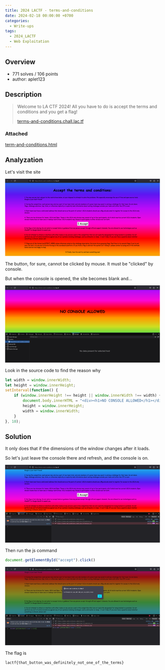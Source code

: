 ```yaml
---
title: 2024 LACTF - terms-and-conditions
date: 2024-02-18 00:00:00 +0700
categories:
  - Write-ups
tags:
  - 2024_LACTF
  - Web Exploitation
---
```


## Overview

* 771 solves / 106 points
* author: aplet123

## Description

> Welcome to LA CTF 2024! All you have to do is accept the terms and conditions and you get a flag!
>
> [terms-and-conditions.chall.lac.tf](https://terms-and-conditions.chall.lac.tf/)

### Attached

[term-and-conditions.html](attached/terms-and-conditions.html)

## Analyzation

Let's visit the site

![visit site](img/terms-and-condition-1.png)

The button, for sure, cannot be clicked by mouse. It must be "clicked" by console.

But when the console is opened, the site becomes blank and...

![NO CONSOLE ALLOWED](img/terms-and-condition-2.png)

Look in the source code to find the reason why

```js
let width = window.innerWidth;
let height = window.innerHeight;
setInterval(function() {
    if (window.innerHeight !== height || window.innerWidth !== width) {
        document.body.innerHTML = "<div><h1>NO CONSOLE ALLOWED</h1></div>";
        height = window.innerHeight;
        width = window.innerWidth;
    }
}, 10);
```

## Solution

It only does that if the dimensions of the window changes after it loads.

So let's just leave the console there and refresh, and the console is on.

![refresh the site](img/terms-and-condition-3.png)

Then run the js command

```js
document.getElementById("accept").click()
```

![flag](img/terms-and-condition-4.png)

The flag is
```
lactf{that_button_was_definitely_not_one_of_the_terms}
```